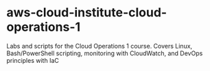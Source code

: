 # aws-cloud-institute-cloud-operations-1
Labs and scripts for the Cloud Operations 1 course. Covers Linux, Bash/PowerShell scripting, monitoring with CloudWatch, and DevOps principles with IaC
